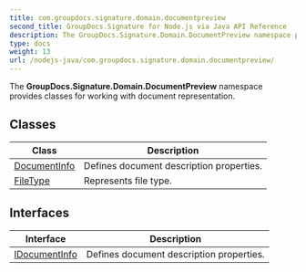 ```yaml
---
title: com.groupdocs.signature.domain.documentpreview
second_title: GroupDocs.Signature for Node.js via Java API Reference
description: The GroupDocs.Signature.Domain.DocumentPreview namespace provides classes for working with document representation.
type: docs
weight: 13
url: /nodejs-java/com.groupdocs.signature.domain.documentpreview/
---
```


The **GroupDocs.Signature.Domain.DocumentPreview** namespace provides classes for working with document representation.


## Classes

| Class | Description |
| --- | --- |
| [DocumentInfo](../com.groupdocs.signature.domain.documentpreview/documentinfo) | Defines document description properties. |
| [FileType](../com.groupdocs.signature.domain.documentpreview/filetype) | Represents file type. |

## Interfaces

| Interface | Description |
| --- | --- |
| [IDocumentInfo](../com.groupdocs.signature.domain.documentpreview/idocumentinfo) | Defines document description properties. |
